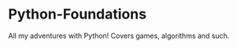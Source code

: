 Python-Foundations
==================

All my adventures with Python! Covers games, algorithms and such.
